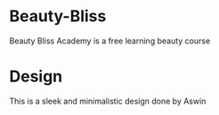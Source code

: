 # Beauty-Bliss

Beauty Bliss Academy is a free learning beauty course

# Design

This is a sleek and minimalistic design done by Aswin 
